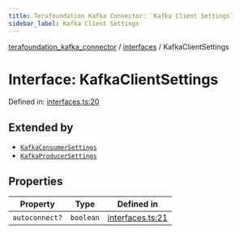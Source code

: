 ```yaml
---
title: Terafoundation Kafka Connector: `Kafka Client Settings`
sidebar_label: Kafka Client Settings
---
```


[terafoundation_kafka_connector](../../overview.md) / [interfaces](../overview.md) / KafkaClientSettings

# Interface: KafkaClientSettings

Defined in: [interfaces.ts:20](https://github.com/terascope/kafka-assets/blob/b4e3eb0e523d6b614deaefe4e0a4f374baa11655/packages/terafoundation_kafka_connector/src/interfaces.ts#L20)

## Extended by

- [`KafkaConsumerSettings`](KafkaConsumerSettings.md)
- [`KafkaProducerSettings`](KafkaProducerSettings.md)

## Properties

| Property | Type | Defined in |
| ------ | ------ | ------ |
| <a id="autoconnect"></a> `autoconnect?` | `boolean` | [interfaces.ts:21](https://github.com/terascope/kafka-assets/blob/b4e3eb0e523d6b614deaefe4e0a4f374baa11655/packages/terafoundation_kafka_connector/src/interfaces.ts#L21) |
